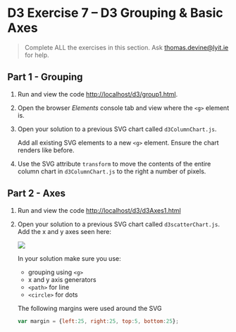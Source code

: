 # D3 Exercise 7 – D3 Grouping & Basic Axes
		
> Complete ALL the exercises in this section. Ask thomas.devine@lyit.ie for help.

<!-- ## Fetch latest Repository Branch

```
$ cd /DRIVE/xampp/htdocs/d3
$ git pull --no-edit https://github.com/noucampdotorgSSAD2019/d3.git latest
$ git status

``` -->


## Part 1 - Grouping

1.	Run and view the code [http://localhost/d3/group1.html](http://localhost/d3/group1.html).

1.  Open the browser _Elements_ console tab and view where the `<g>` element is.

1.  Open your solution to a previous SVG chart called `d3ColumnChart.js`.  

    Add all existing SVG elements to a new `<g>` element.  Ensure the chart renders like before.

1.  Use the SVG attribute `transform` to move the contents of the entire column chart in  `d3ColumnChart.js` to the right a number of pixels.

## Part 2 - Axes

1.	Run and view the code [http://localhost/d3/d3Axes1.html](http://localhost/d3/d3Axes1.html)

1.  Open your solution to a previous SVG chart called `d3scatterChart.js`.  Add the x and y axes seen here:

    ![](../images/d3ScatterChartV2.png)

    In your solution make sure you use:

    - grouping using `<g>`
    - x and y axis generators
    - `<path>` for line
    - `<circle>` for dots

    The following margins were used around the SVG

    ```javascript
    var margin = {left:25, right:25, top:5, bottom:25};
    ```

<!-- 1.	Push your code to **your private** repository on GitHub.  Type these commands into your *Git Bash* client:

    ```
    $ git status
    $ git add .
    $ git commit -m "Exercise 7 - DONE|PARTIAL|HELP"
    $ git push origin master
    $ git status

    ``` -->


